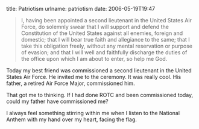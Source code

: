 title: Patriotism
urlname: patriotism
date: 2006-05-19T19:47

>  
> I, having been appointed a second lieutenant in the United States Air Force, do solemnly swear that I will support and defend the Constitution of the United States against all enemies, foreign and domestic; that I will bear true faith and allegiance to the same; that I take this obligation freely, without any mental reservation or purpose of evasion; and that I will well and faithfully discharge the duties of the office upon which I am about to enter, so help me God.
> 

Today my best friend was commissioned a second lieutenant in the United States Air Force. He invited me to the ceremony. It was really cool. His father, a retired Air Force Major, commissioned him.

That got me to thinking. If I had done ROTC and been commissioned today, could my father have commissioned me?

I always feel something stirring within me when I listen to the National Anthem with my hand over my heart, facing the flag.